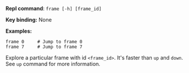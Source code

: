 **Repl command**: `frame [-h] [frame_id]`

**Key binding:** None

**Examples:**

```
frame 0     # Jump to frame 0
frame 7     # Jump to frame 7
```

Explore a particular frame with id `<frame_id>`. It's faster than `up` and `down`. See `up` command for more information.
